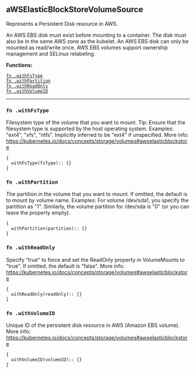 
## aWSElasticBlockStoreVolumeSource
Represents a Persistent Disk resource in AWS.

An AWS EBS disk must exist before mounting to a container. The disk must also be in the same AWS zone as the kubelet. An AWS EBS disk can only be mounted as read/write once. AWS EBS volumes support ownership management and SELinux relabeling.

**Functions:**

[`fn .withFsType`](#fn-withfstype)  
[`fn .withPartition`](#fn-withpartition)  
[`fn .withReadOnly`](#fn-withreadonly)  
[`fn .withVolumeID`](#fn-withvolumeid)  

---


### `fn .withFsType`
Filesystem type of the volume that you want to mount. Tip: Ensure that the filesystem type is supported by the host operating system. Examples: "ext4", "xfs", "ntfs". Implicitly inferred to be "ext4" if unspecified. More info: https://kubernetes.io/docs/concepts/storage/volumes#awselasticblockstore
```jsonnet
{
  withFsType(fsType):: {}
}
```

### `fn .withPartition`
The partition in the volume that you want to mount. If omitted, the default is to mount by volume name. Examples: For volume /dev/sda1, you specify the partition as "1". Similarly, the volume partition for /dev/sda is "0" (or you can leave the property empty).
```jsonnet
{
  withPartition(partition):: {}
}
```

### `fn .withReadOnly`
Specify "true" to force and set the ReadOnly property in VolumeMounts to "true". If omitted, the default is "false". More info: https://kubernetes.io/docs/concepts/storage/volumes#awselasticblockstore
```jsonnet
{
  withReadOnly(readOnly):: {}
}
```

### `fn .withVolumeID`
Unique ID of the persistent disk resource in AWS (Amazon EBS volume). More info: https://kubernetes.io/docs/concepts/storage/volumes#awselasticblockstore
```jsonnet
{
  withVolumeID(volumeID):: {}
}
```

